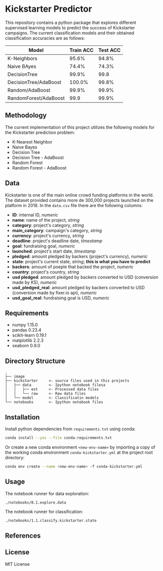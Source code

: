 
# Kickstarter Predictor

This repository contains a python package that explores different supervised learning models to predict the success of Kickstarter campaigns. The current classification models and their obtained classification accuracies are as follows: 

| Model | Train ACC | Test ACC |
| ------------- | ------------- | ------------- |
| K-Neighbors  | 95.6% | 94.8% |
| Naive BAyes  | 74.4%  | 74.3% |
| DecisionTree | 99.9%  | 99.8 |
| DecisionTree/AdaBoost  | 100.0%  | 99.8%|
| Random/AdaBoost  | 99.9%  | 99.9% |
| RandomForest/AdaBoost  | 99.9 | 99.9% |

## Methodology
The current implementation of this project utilizes the following models for the Kickstarter prediction problem: 

- K-Nearest Neighbor
- Naive Bayes
- Decision Tree
- Decision Tree - AdaBoost
- Random Forest
- Random Forest - AdaBoost

## Data
Kickstarter is one of the main online crowd funding platforms in the world. The dataset provided contains more de 300,000 projects launched on the platform in 2018. In the `data.csv` file there are the following columns:

- **ID**: internal ID, _numeric_
- **name**: name of the project, _string_
- **category**: project's category, _string_
- **main_category**: campaign's category, _string_
- **currency**: project's currency, _string_
- **deadline**: project's deadline date, _timestamp_
- **goal**: fundraising goal, _numeric_
- **launched**: project's start date, _timestamp_
- **pledged**: amount pledged by backers (project's currency), _numeric_
- **state**: project's current state, _string_; **this is what you have to predict**
- **backers**: amount of poeple that backed the project, _numeric_
- **country**: project's country, _string_
- **usd pledged**: amount pledged by backers converted to USD (conversion made by KS), _numeric_
- **usd_pledged_real**: amount pledged by backers converted to USD (conversion made by fixer.io api), _numeric_
- **usd_goal_real**: fundraising goal is USD, _numeric_

## Requirements
- numpy             1.15.0
- pandas            0.23.4
- scikit-learn      0.19.1
- matplotlib        2.2.3
- seaborn           0.9.0

## Directory Structure
```
.
├── image           
├── kickstarter     <- source files used in this projects 
│   ├── data        <- Ipython notebook filesa
│   │   ├── ext     <- Processed data files 
│   │   └── raw     <- Raw data files 
│   └── model       <- Classificatin models 
└── notebooks       <- Ipython notebook files 

```
## Installation
Install python dependencies from  `requirements.txt` using conda:
```bash
conda install --yes --file conda-requirements.txt
```

Or create a new conda environment `<new-env-name>` by importing a copy of the working conda environment `conda-kickstarter.yml` at the project root directory:
```bash
conda env create --name <new-env-name> -f conda-kickstarter.yml
```
## Usage

The notebook runner for data exploration:
```bash
./notebooks/0.1.explore.data
```
The notebook runner for classification:
```
./notebooks/1.1.classify.kickstarter.state
```

## References

## License
MIT License


